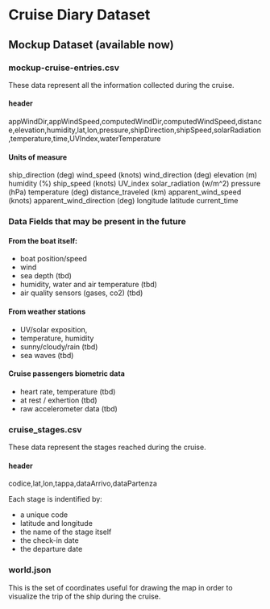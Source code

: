 # Cruise Diary Dataset

## Mockup Dataset (available now)

### mockup-cruise-entries.csv
These data represent all the information collected during the cruise.

#### header
appWindDir,appWindSpeed,computedWindDir,computedWindSpeed,distance,elevation,humidity,lat,lon,pressure,shipDirection,shipSpeed,solarRadiation,temperature,time,UVIndex,waterTemperature

#### Units of measure
ship_direction (deg)
wind_speed (knots)
wind_direction (deg)
elevation (m) 
humidity (%)
ship_speed (knots)
UV_index
solar_radiation (w/m^2)
pressure (hPa)
temperature (deg)
distance_traveled (km)
apparent_wind_speed (knots)
apparent_wind_direction (deg)
longitude
latitude
current_time

### Data Fields that may be present in the future

#### From the boat itself:
- boat position/speed
- wind
- sea depth (tbd)
- humidity, water and air temperature (tbd)
- air quality sensors (gases, co2) (tbd)

#### From weather stations
- UV/solar exposition,
- temperature, humidity
- sunny/cloudy/rain (tbd)
- sea waves (tbd)

#### Cruise passengers biometric data
- heart rate, temperature (tbd)
- at rest / exhertion (tbd)
- raw accelerometer data (tbd)


### cruise_stages.csv
These data represent the stages reached during the cruise.

#### header
codice,lat,lon,tappa,dataArrivo,dataPartenza

Each stage is indentified by:
- a unique code 
- latitude and longitude
- the name of the stage itself
- the check-in date
- the departure date

### world.json
This is the set of coordinates useful for drawing the map in order to visualize the trip of the ship during the cruise.
